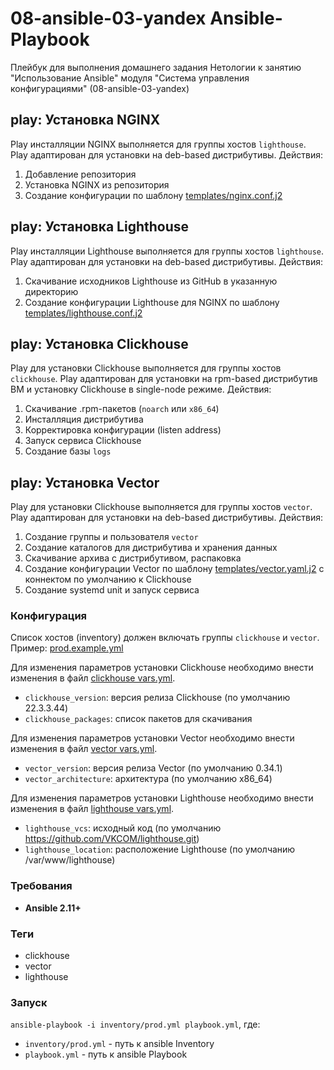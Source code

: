 #  08-ansible-03-yandex Ansible-Playbook

Плейбук для выполнения домашнего задания Нетологии к занятию "Использование Ansible" модуля "Система управления конфигурациями" (08-ansible-03-yandex)

## play: Установка NGINX
Play инсталляции NGINX выполняется для группы хостов `lighthouse`.
Play адаптирован для установки на deb-based дистрибутивы.
Действия:
1. Добавление репозитория
2. Установка NGINX из репозитория
3. Создание конфигурации по шаблону [templates/nginx.conf.j2](templates/nginx.conf.j2)

## play: Установка Lighthouse
Play инсталляции Lighthouse выполняется для группы хостов `lighthouse`.
Play адаптирован для установки на deb-based дистрибутивы.
Действия:
1. Скачивание исходников Lighthouse из GitHub в указанную директорию
2. Создание конфигурации Lighthouse для NGINX по шаблону [templates/lighthouse.conf.j2](templates/lighthouse.conf.j2)


## play: Установка Clickhouse
Play для установки Clickhouse выполняется для группы хостов `clickhouse`.
Play адаптирован для установки на rpm-based дистрибутив ВМ и установку Clickhouse в single-node режиме.
Действия: 
1. Скачивание .rpm-пакетов (`noarch` или `x86_64`)
2. Инсталляция дистрибутива
3. Корректировка конфигурации (listen address)
4. Запуск сервиса Clickhouse
5. Создание базы `logs`

## play: Установка Vector
Play для установки Clickhouse выполняется для группы хостов `vector`.
Play адаптирован для установки на deb-based дистрибутивы.
Действия:
1. Создание группы и пользователя `vector`
2. Создание каталогов для дистрибутива и хранения данных
3. Скачивание архива с дистрибутивом, распаковка
4. Создание конфигурации Vector по шаблону [templates/vector.yaml.j2](templates/vector.yaml.j2) с коннектом по умолчанию к Clickhouse
5. Создание systemd unit и запуск сервиса

### Конфигурация

Список хостов (inventory) должен включать группы `clickhouse` и `veсtor`. Пример: [prod.example.yml](inventory/prod.yml)

Для изменения параметров установки Clickhouse необходимо внести изменения в файл [clickhouse vars.yml](group_vars/clickhouse/vars.yml).
- `clickhouse_version`: версия релиза Clickhouse (по умолчанию 22.3.3.44)
- `clickhouse_packages`: список пакетов для скачивания

Для изменения параметров установки Vector необходимо внести изменения в файл [vector vars.yml](group_vars/vector/vars.yml).
- `vector_version`: версия релиза Vector (по умолчанию 0.34.1)
- `vector_architecture`: архитектура (по умолчанию x86_64)

Для изменения параметров установки Lighthouse необходимо внести изменения в файл [lighthouse vars.yml](group_vars/lighthouse/vars.yml).
- `lighthouse_vcs`: исходный код (по умолчанию https://github.com/VKCOM/lighthouse.git)
- `lighthouse_location`: расположение Lighthouse (по умолчанию /var/www/lighthouse)

### Требования

- **Ansible 2.11+**

### Теги
- clickhouse
- vector
- lighthouse

### Запуск

`ansible-playbook -i inventory/prod.yml playbook.yml`, где:
- `inventory/prod.yml` - путь к ansible Inventory 
- `playbook.yml` - путь к ansible Playbook